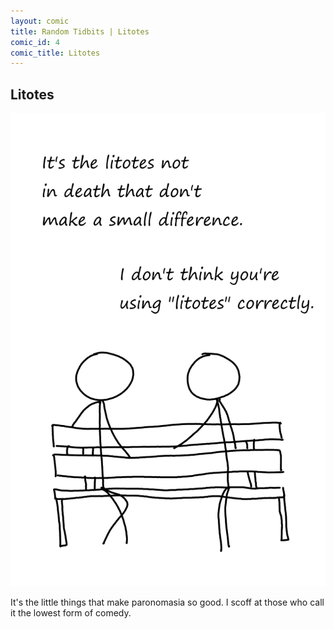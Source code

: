 ```yaml
---
layout: comic
title: Random Tidbits | Litotes
comic_id: 4
comic_title: Litotes
---
```


## Litotes

<img id="img4" src="/assets/images/4.png">

It's the little things that make paronomasia so good. I scoff at those who call it the lowest form of comedy.
